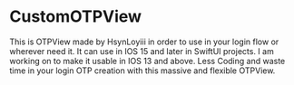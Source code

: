 # CustomOTPView
This is OTPView made by HsynLoyiii in order to use in your login flow or wherever need it.
It can use in IOS 15 and later in SwiftUI projects. I am working on to make it usable in IOS 13 and above.
Less Coding and waste time in your login OTP creation with this massive and flexible OTPView.
